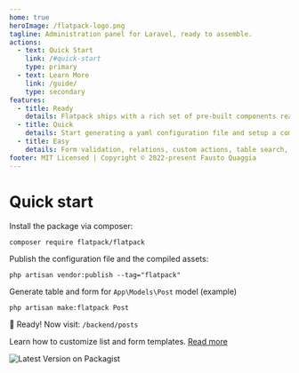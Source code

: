 ```yaml
---
home: true
heroImage: /flatpack-logo.png
tagline: Administration panel for Laravel, ready to assemble.
actions:
  - text: Quick Start
    link: /#quick-start
    type: primary
  - text: Learn More
    link: /guide/
    type: secondary
features:
  - title: Ready
    details: Flatpack ships with a rich set of pre-built components ready to be assembled.
  - title: Quick
    details: Start generating a yaml configuration file and setup a complete admin UI in seconds.
  - title: Easy
    details: Form validation, relations, custom actions, table search, sorting, and much more.
footer: MIT Licensed | Copyright © 2022-present Fausto Quaggia
---
```


# Quick start

Install the package via composer:

```text
composer require flatpack/flatpack
```

Publish the configuration file and the compiled assets:

```text
php artisan vendor:publish --tag="flatpack"
```

Generate table and form for `App\Models\Post` model (example)

```text
php artisan make:flatpack Post
```

:tada: Ready! Now visit: `/backend/posts`

Learn how to customize list and form templates.
[Read more](/guide/)

![Latest Version on Packagist](https://img.shields.io/packagist/v/flatpack/flatpack.svg?style=flat-square)
